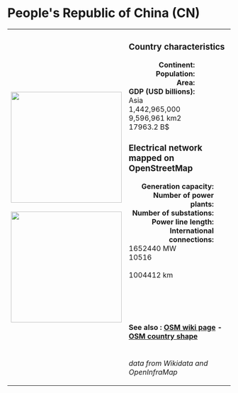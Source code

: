 # People's Republic of China (CN)

<table width="90%">
<tr>
<td>
<img src="https://upload.wikimedia.org/wikipedia/commons/f/fa/Flag_of_the_People%27s_Republic_of_China.svg" width="250">
<br><br>
<img src="https://upload.wikimedia.org/wikipedia/commons/a/a4/CHN_orthographic.svg" width="250"></td>
<td>
<h3>Country characteristics</h3>
<div style="display: inline-block;text-align:right;margin-right:30px;font-weight: bold;">
Continent:<br>Population:<br>Area:<br>GDP (USD billions):
</div>
<div style="display: inline-block;">
Asia<br>1,442,965,000<br>9,596,961 km2<br>17963.2 B$
</div>
<h3>Electrical network mapped on OpenStreetMap</h3>
<div style="display: inline-block;text-align:right;margin-right:30px;font-weight: bold;">Generation capacity:<br>
Number of power plants:<br>
Number of substations:<br>
Power line length:<br>
International connections:<br>
</div>
<div style="display: inline-block;">1652440 MW<br>
10516<br>
<br>
1004412 km<br>
<br>
</div>

<br><br><h4>See also :
<a href="https://wiki.openstreetmap.org/wiki/Power_networks/People's Republic of China" target="_blank">OSM wiki page</a> -
<a href="https://openstreetmap.org/relation/270056" target="_blank">OSM country shape</a>
</h4>

<br><i>data from Wikidata and OpenInfraMap</i>
</td>
</tr>
</table>




